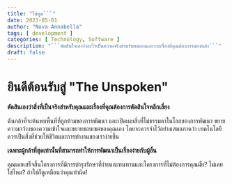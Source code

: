 ```yaml
---
title: "ไม่พูด```"
date: 2023-05-01
author: "Nova Annabella"
tags: [ development ]
categories: [ Technology, Software ]
description: "```ตัดสินใจเองว่าอะไรเป็นความจริงสำหรับตนเองและจากเรื่องที่คุณต้องการมองหลัง```"
draft: false
---
```



# ยินดีต้อนรับสู่ "The Unspoken"

**ตัดสินเองว่าสิ่งที่เป็นจริงสำหรับคุณและเรื่องที่คุณต้องการตัดสินใจหลีกเลี่ยง**

ฉันกล้าที่จะค้นพบพื้นที่ที่ถูกห้ามของการพัฒนา และเปิดเผยสิ่งที่ไม่ธรรมดาในโลกของการพัฒนา
ขยายความกว้างของความเข้าใจและขยายขอบเขตของคุณเอง
โดยจะควรจำไว้อย่างเสมอภาคว่า เทคโนโลยีควรเป็นสิ่งที่ช่วยให้ชีวิตและการทำงานของเราง่ายขึ้น

**เฉพาะผู้กล้าที่สุดเท่านั้นที่สามารถทำให้การพัฒนาเป็นเรื่องง่ายกับผู้อื่น**

คุณเคยเสร็จสิ้นโครงการที่มีการบำรุงรักษาที่ง่ายและทนทานและโครงการที่ไม่ต้องการคุณมั้ย? ไม่เคยใช่ไหม? ถ้าใช่ก็ดูเหมือนว่าคุณทำผิด!

